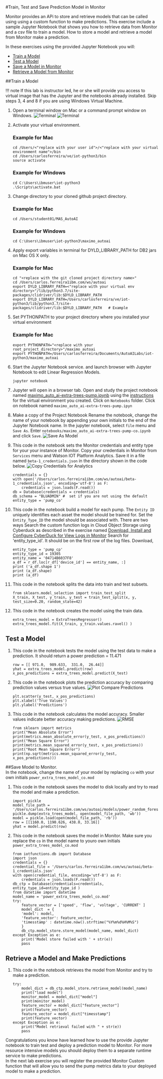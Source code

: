 #Train, Test and Save Prediction Model in Monitor

Monitor provides an APi to store and retrieve models that can  be called using using a custom function to make predictions. 
This exercise include a sample Jupyter Notebook that shows you how to retrieve data from Monitor and a csv file to train 
a model. How to store a model and retrieve a model from Monitor make a prediction. 

In these exercises using the provided Jupyter Notebook you will:

-  [Train a Model](#TrainModel)
-  [Test a Model](#TestModel)
-  [Save a Model in Monitor](#SaveModel)
-  [Retrieve a Model from Monitor](#RetrieveModel)

##Train a Model 
<a name="TrainModel"></a>

!!! note
    If this lab is instructor led, he or she will provide you access to virtual image that has the Jupyter and the notebooks 
    already installed.  Skip steps 3, 4 and 8 if you are using Windows Virtual Machine.

1.  Open a terminal window on Mac or a command prompt window on Windows. 
![Terminal](/img/monitor_autoai_8.4/tm03.png) ![Terminal](/img/monitor_autoai_8.4/tm01.png)
    
2.  Activate your virtual environment. 

    ### Example for Mac
    
    ```
    cd /Users/<"replace with your user id">/<"replace with your virtual environment name">/bin                   
    cd /Users/carlosferreira/ve/iot-python3/bin   
    source activate
    ```

    ### Example for Windows
    
    ```
    cd C:\Users\ibmuser\iot-python3
    .\Scripts\activate.bat
    ```


2.  Change directory to your cloned github project directory.

    ### Example for Mac
    
    ```
    cd /Users/student01/MAS_AutoAI
    ```

    ### Example for Windows
    
    ```
    cd C:\Users\ibmuser\iot-python3\maximo_autoai
    ```

3.  Apply export variables in terminal for DYLD_LIBRARY_PATH for DB2 jars on Mac OS X only.

    ### Example for Mac
   
    ```
    cd "<replace with the git cloned project directory name>"
    cd /Users/carlos.ferreira1ibm.com/ws/autoai        
    export DYLD_LIBRARY_PATH=<"replace with your virtual env directory>"/lib/python3.7/site-packages/clidriver/lib:$DYLD_LIBRARY_PATH
    export DYLD_LIBRARY_PATH=/Users/carlosferreira/ve/iot-python3/lib/python3.7/site-packages/clidriver/lib:$DYLD_LIBRARY_PATH   # Example
    ``` 

4.  Set PYTHONPATH to your project directory where you installed your virtual environment

    ### Example for Mac
   
    ```
    export PYTHONPATH="<replace with your root_project_directory>"/maximo_autoai 
    export PYTHONPATH=/Users/carlosferreira/Documents/AutoAILabs/iot-python3/maximo_autoai    
    ```

5.  Start the Jupyter Notebook service.  and launch browser with Jupyter Notebook to edit Linear Regression Models.
   
    ```
    jupyter notebook
    ```

6.  Jupyter will open in a browser tab.  Open and study the project notebook named [maximo_auto_ai-extra-trees-pump.ipynb](http://localhost:8888/notebooks/notebooks/maximo_auto_ai-extra-trees-pump.ipynb) 
using the [instructions](setup_local_environment.md) for the virtual environment you created. Click on `Notebooks` folder.
Click on notebook named `maximo_auto_ai-extra-trees-pump.ipyn`

7.   Make a copy of the Project Notebook  Rename the notebook, change the name of your notebook by appending your own 
initials to the end of the Jupyter Notebook name. In the jupyter notebook, select `file` menu and `Save As`. Enter
`notebooks/maximo_auto_ai-extra-trees-pump-co.ipynb` and click `Save`.
![Save As Model](/img/monitor_autoai_8.4/tm02.png)

8.  This code in the notebook sets the Monitor credentials and entity type for your your instance of Monitor.  Copy your 
credentials in Monitor from `Services` menu and Watson IOT Platform Analytics.  Save it in a file named `beta-1_credentials.json`
in the directory shown in the code below.
![Copy Credentials for Analytics](/img/monitor_autoai_8.4/s01a.png)   
    ```
    credentials = {}
    with open('/Users/carlos.ferreira1ibm.com/ws/autoai/beta-1_credentials.json', encoding='utf-8') as F:
        credentials = json.loads(F.read())
    db = Database(credentials = credentials)
    db_schema = "BLUADMIN" #  set if you are not using the default
    entity_type = 'pump_co'
    ```
    
9.  This code in the notebook build a model for each pump.  The `Entity ID` uniquely identifies each asset the model should be trained for. Set the
`Entity_Type_ID` the model should be associated with.  There are two ways Search the custom function logs in Cloud Object 
Storage using Cyberduck as described in the exercise named [Download, Install and Configure CyberDuck for View Logs in Monitor](#cyberduck) 
Search for 'entity_type_id'.  It should be on the first row of the log files. Download,  

    ```
    entity_type = 'pump_cp'
    entity_type_id = 19305
    entity_name = '04714B6037F8'
    a_df = r_df.loc[r_df['device_id'] == entity_name, :]
    print ('a_df.shape 1')
    print (a_df.shape)
    print (a_df)
    ```

9. This code in the notebook splits the data into train and test subsets.

    ```
    from sklearn.model_selection import train_test_split 
    X_train, X_test, y_train, y_test = train_test_split(x, y, test_size=0.20, random_state=42)
     ```
      
10. This code in the notebook creates the model using the train data.

    ```
    extra_trees_model = ExtraTreesRegressor()
    extra_trees_model.fit(X_train, y_train.values.ravel() )
    ```  
   
## Test a Model 
<a name="TestModel"></a>

1. This code in the notebook tests the model using the test data to make a prediction.  It should return a power 
 prediction = 11.471

    ```
    row = [[ 971.0,  989.633,  331.0,  26.44]]
    yhat = extra_trees_model.predict(row)    
    x_pos_predictions = extra_trees_model.predict(X_test)
    ```
     
2. This code in the notebook plots the prediction accuracy by comparing prediction values versus true values.  ![Plot Compare Predictions](/img/monitor_autoai_8.4/t01.png)

    ```
    plt.scatter(y_test, x_pos_predictions)
    plt.xlabel('True Values')
    plt.ylabel('Predictions')
    ```    

3.  This code in the notebook calculates the model accuracy. Smaller values indicate better accuracy making predictions. ![RMSE](/img/monitor_autoai_8.4/t02.png)

    ```
    from sklearn import metrics
    print("Mean Absolute Error")
    print(metrics.mean_absolute_error(y_test, x_pos_predictions))
    print("Mean Square Error")
    print(metrics.mean_squared_error(y_test, x_pos_predictions))
    print("Root Mean Square Error")
    print(np.sqrt(metrics.mean_squared_error(y_test, x_pos_predictions)))
    ```
       
##Save Model to Monitor.  
<a name="SaveModel"></a>
In the notebook, change the name of your model by replacing `co` with your own initials `power_extra_trees_model_co.mod` 

1.  This code in the notebook saves the model to disk locally and try to read the model and make a prediction.

    ```
    import pickle
    model_file_path = '/Users/carlos.ferreira1ibm.com/ws/autoai/models/power_random_forest.mod'
    pickle.dump(extra_trees_model, open(model_file_path, 'wb'))
    model = pickle.load(open(model_file_path, 'rb'))
    row = [[1160.0, 1190.626, 438.0, 33.16]]    
    yhat = model.predict(row)
    ```
   
2. This code in the notebook saves the model in Monitor.  Make sure you replace the `co` in the model name to youro own initials  `power_extra_trees_model_co.mod`

    ```
    from iotfunctions.db import Database
    import json
    credentials = {}
    credential_file = '/Users/carlos.ferreira1ibm.com/ws/autoai/beta-1_credentials.json'    
    with open(credential_file, encoding='utf-8') as F:
        credentials = json.loads(F.read())
    db_ctp = Database(credentials=credentials, entity_type_id=entity_type_id )
    from datetime import datetime
    model_name = 'power_extra_trees_model_co.mod'
    try:
        feature_vector = ['speed', 'flow', 'voltage', 'CURRENT' ]
        model_dict  = {
        'model': model,
        'feature_vector': feature_vector,
        'timesstamp' : datetime.now().strftime("%Y%m%d%H%M%S")
        }
        db_ctp.model_store.store_model(model_name, model_dict) 
    except Exception as e:
        print('Model store failed with ' + str(e))
        pass
    ```

## Retrieve a Model and Make Predictions  
<a name="RetrieveModel"></a>

1. This code in the notebook retrieves the model from Monitor and try to  make a prediction.  

    ```
    try:
        model_dict = db_ctp.model_store.retrieve_model(model_name)
        print("load model")
        monitor_model = model_dict["model"]
        print(monitor_model)
        feature_vector = model_dict["feature_vector"]
        print(feature_vector)
        feature_vector = model_dict["timesstamp"]
        print(feature_vector)
    except Exception as e:
        print("Model retrieval failed with " + str(e))
        pass
    ```    
   
Congratulations you know have learned how to use the provide Jupyter notebook to train test and deploy a prediction model 
to Monitor.  For more resource intensive models you should deploy them to a separate runtime service to make predictions.  
In  the next lab exercise you will register the provided Monitor Custom function that will allow you to send the pump 
metrics data to your deployed model to make a prediction.  
